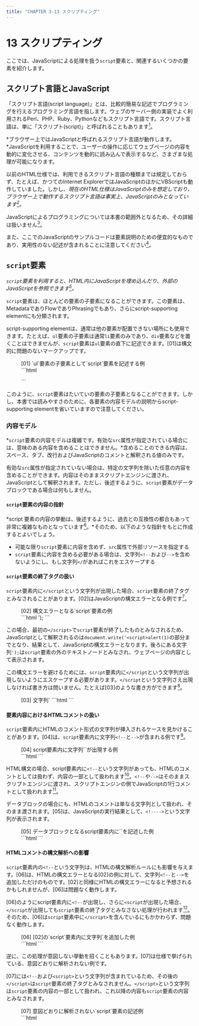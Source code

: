 ```yaml
---
title: "CHAPTER 3-13 スクリプティング"
---
```


# <span class="number">13</span> スクリプティング

ここでは、JavaScriptによる処理を扱う`script`要素と、関連するいくつかの要素を紹介します。

## スクリプト言語とJavaScript

「スクリプト言語(script language)」とは、比較的簡易な記述でプログラミングを行えるプログラミング言語を指します。ウェブのサーバー側の実装でよく利用されるPerl、PHP、Ruby、Pythonなどもスクリプト言語です。スクリプト言語は、単に「スクリプト(script)」と呼ばれることもあります[^1]。

[^1]: scriptという英単語は、Unicodeでの用字(たとえば、漢字、平仮名、片仮名など)のスクリプトを指すことがありますが、これはプログラミング言語とは関係ありません。

*ブラウザー上ではJavaScriptと呼ばれるスクリプト言語が動作します。*JavaScriptを利用することで、ユーザーの操作に応じてウェブページの内容を動的に変化させる、コンテンツを動的に読み込んで表示するなど、さまざまな処理が可能になります。

以前のHTML仕様では、利用できるスクリプト言語の種類までは規定しておらず、たとえば、かつてのInternet ExplorerではJavaScriptのほかにVBScriptも動作していました。しかし、*現在のHTML仕様はJavaScriptのみを想定しており、ブラウザー上で動作するスクリプト言語は事実上、JavaScriptのみとなっています[^2]。*

[^2]: モダンブラウザーではWebAssembly(wasmとも呼ばれる)も動作しますが、このコンパイル前の言語には特に制限がなく、C++、C#、Rustなどで書いたコードを動作させることも可能になります。\
WebAssemblyの詳細はMDNを参照してください。\
<https://developer.mozilla.org/ja/docs/WebAssembly>

JavaScriptによるプログラミングについては本書の範囲外となるため、その詳細は扱いません[^3]。

[^3]: JavaScriptの言語仕様は、Ecma InternationalのTechnical Committee 39(TC39)が中心になって策定されており、ECMA-262がコアの仕様となっています。必要に応じて参照してください。\
ECMA-262\
<https://www.ecma-international.org/publications-and-standards/standards/ecma-262/>


また、ここでのJavaScriptのサンプルコードは要素説明のための便宜的なものであり、実用性のない記述が含まれることに注意してください[^4]。

[^4]: 特に、サンプルコードでは`document.write()`メソッドを利用していることがありますが、仕様ではこのメソッドの利用を推奨していないことに注意してください。\
8.4.3 document.write()\
<https://html.spec.whatwg.org/multipage/dynamic-markup-insertion.html#document.write()>

## `script`要素

*`script`要素を利用すると、HTML内にJavaScriptを埋め込んだり、外部のJavaScriptを参照できます[^5]。*

[^5]: `script`要素はテキストをマークアップするものではなく、特定のセマンティクスを持ちません。他のHTML要素とは異なり、ユーザーに何かを提示するものではありません。

`script`要素は、ほとんどの要素の子要素になることができます。この要素は、MetadataでありFlowでありPhrasingでもあり、さらにscript-supporting elementにも分類されます。

script-supporting elementは、通常は他の要素が配置できない場所にも使用できます。たとえば、`ul`要素の子要素は通常`li`要素のみであり、`div`要素などを置くことはできませんが、`script`要素は`ul`要素の直下に記述できます。[01]は構文的に問題のないマークアップです。

<figure>
<figcaption>[01] `ul`要素の子要素として`script`要素を記述する例</figcaption>
```html
<ul>
  <script>
    document.write('<li>');
    document.write(new Date);
    document.write('</li>');
  </script>
</ul>
```
</figure>

このように、`script`要素はたいていの要素の子要素となることができます。しかし、本書では読みやすさのために、各要素の内容モデルの説明からscript-supporting elementを省いていますので注意してください。

### 内容モデル

*`script`要素の内容モデルは複雑です。有効な`src`属性が指定されている場合には、意味のある内容を含めることはできません。*含めることのできる内容は、スペース、タブ、改行およびJavaScriptのコメントと解釈される値のみです。

有効な`src`属性が指定されていない場合は、特定の文字列を除いた任意の内容を含めることができます。内容はそのままスクリプトエンジンに渡され、JavaScriptとして解釈されます。ただし、後述するように、`script`要素がデータブロックである場合は何もしません。

#### `script`要素の内容の指針

*script 要素の内容の挙動は、後述するように、過去との互換性の都合もあって非常に複雑なものとなっています[^6]。*そのため、以下のような指針をもとに作成するとよいでしょう。

[^6]: HTML仕様の13.2.5 Tokenizationにある"Script data..."で始まる項目はすべて`script`要素の内容を解析するためのものです。HTMLのすべての字句を解析するのに必要なステートが全部で80種類であり、そのうちの17種類が`script`要素関連ですから、2割以上が`script`要素のために費やされています。

- 可能な限り`script`要素に内容を含めず、`src`属性で外部リソースを指定する
- `script`要素に内容を含める必要がある場合は、文字列`<!--`および`-->`を含めないようにし、もし文字列`</`があればこれをエスケープする

#### `script`要素の終了タグの扱い

`script`要素内に`</script`という文字列が出現した場合、`script`要素の終了タグとみなされることがあります。[02]はJavaScriptの構文エラーとなる例です[^7]。

[^7]: [02]の例はHTMLの構文エラーにもなります。最後の`</script>`に対応する開始タグがないとみなされるためです。

<figure>
<figcaption>[02] 構文エラーとなる`script`要素の例</figcaption>
```html
<script>
  document.write('<script>alert(1)</script>');
</script>
```
</figure>

この場合、最初の`</script>`で`script`要素が終了したものとみなされるため、JavaScriptとして解釈されるのは`document.write('<script>alert(1)`の部分までとなり、結果として、JavaScriptの構文エラーとなります。後ろにある文字列`');`は`script`要素の外のテキストノードとみなされ、ウェブページの内容として表示されます。

この構文エラーを避けるためには、`script`要素内に`</script`という文字列が出現しないようにエスケープする必要があります。`</script`という文字列さえ出現しなければ書き方は問いません。たとえば[03]のような書き方ができます[^8]。

[^8]: 古いHTML4の仕様では、文字列`</`が出現すると`script`要素が終了するルールだったため、[03]の4番目の例は仕様上、構文エラーとなっていました。現在のHTML構文では`</`の後ろに"script"という文字列が出現するかどうかまで判定するため、このような書き方でも問題ありません。同じ理由で、`</script>`以外の終了タグもエスケープ不要になっています。

<figure>
<figcaption>[03] 文字列`</`をエスケープした記述例</figcaption>
```html
<script>
  document.write('<script>alert(1)<\/script>');
  document.write('<script>alert(2)<\u002fscript>');
  document.write('<script>alert(3)<' + '/script>');
  document.write('<script>alert(4)</scr' + 'ipt>');
</script>
```
</figure>


#### 要素内容におけるHTMLコメントの扱い

`script`要素内にHTMLのコメント形式の文字列が挿入されるケースを見かけることがあります。[04]は、`script`要素内に文字列`<!--`と`-->`が含まれる例です[^9]。

[^9]: きわめて古いブラウザーでは`script`要素が解釈できず、中身をそのまま表示することがあったため、互換性のために[04]のような書き方をすることがありました。

<figure>
<figcaption>[04] script要素内に文字列`<!--`と`-->`が出現する例</figcaption>
```html
<script>
<!--
  alert('hello');
-->
</script>
```
</figure>

HTML構文の場合、script要素内に`<!--`という文字列があっても、HTMLのコメントとしては扱わず、内容の一部として扱われます[^10]。`<!--`や`-->`はそのままスクリプトエンジンに渡され、スクリプトエンジンの側でJavaScriptの1行コメントとして扱われます[^11]。

[^10]: XML構文の場合にはXMLのコメントとみなされ、内容がスクリプトエンジンに渡りません。

[^11]: ECMAScript 2015では、互換性のためのHTML-likeコメントが正式に仕様に追加され、HTMLのコメント区切り子(`<!--`および`-->`)をECMAScriptの1行コメントして解釈するよう定めています。つまり、これらは`//`と同じ効力を持つことになります。\
<https://262.ecma-international.org/6.0/#sec-html-like-comments>

データブロックの場合にも、HTMLのコメントは単なる文字列として扱われ、そのまま渡されます。[05]は、JavaScriptの実行結果として、`<!---->`という文字列が表示されます。

<figure>
<figcaption>[05] データブロックとなるscript要素内に`<!--`と`-->`を記述した例</figcaption>
```html
<script id="data" type="text/x-data">
<!---->
</script>
<script>
  alert(document.getElementById("data").textContent);
</script>
```
</figure>

#### HTMLコメントの構文解析への影響

`script`要素内の`<!--`という文字列は、HTMLの構文解析ルールにも影響を与えます。[06]は、HTMLの構文エラーとなる[02]の例に対して、文字列`<!--`と`-->`を追加しただけのものです。[02]と同様にHTMLの構文エラーになると予想されるかもしれませんが、[06]は問題なく動作します。

[06]のようにscript要素内に`<!--`が出現し、さらに`<script`が出現した場合、`</script`が出現しても`script`要素の終了タグとみなさない処理が行われます[^12]。そのため、[06]は`script`要素中に`</script>`を含んでいるにもかかわらず、問題なく動作します。

[^12]: HTMLパーサーの字句解析器の挙動としては、`<!--`が出現すると"Script data escaped state"という状態に遷移し、そこで`<script`が出現すると"Script data double escaped state"に遷移します。このときに`</script`が出現しても終了タグとみなさず、単に"Script data escaped state"に戻ります。

<figure>
<figcaption>[06] [02]の`script`要素内に文字列`<!--`と-->を追加した例</figcaption>
```html
<script>
<!--
  document.write('<script>alert(1)</script>');
-->
</script>
```
</figure>

逆に、この処理が意図しない挙動を招くこともあります。[07]は仕様で挙げられている、意図どおりに解析されない例です。

[07]には`<!--`および`<script>`という文字列が含まれているため、その後の`</script>`は`script`要素の終了タグとみなされません。`</script>`という文字列は`script`要素の内容の一部として扱われ、これ以降の内容も`script`要素の内容とみなされます。

<figure>
<figcaption>[07] 意図どおりに解析されない`script`要素の記述例</figcaption>
```html
<script>
  var example = 'Consider this string: <!-- <script>';
  console.log(example);
</script>
```
</figure>

### 属性

*`script`要素は`type`属性の値によりその性質が変化し、その値によって利用できる属性が異なります。*また、`src`属性により外部スクリプトとして呼び出すことができます。

#### `type`属性

`type`属性は、スクリプトの種類を指定します。多くの場合、属性値としてMIMEタイプを指定します。MIMEタイプについてはCHAPTER 1-6を参照してください。

`type`属性の値によって、`script`要素は「クラシックスクリプト(classic script)」、「モジュールスクリプト(module script)」、「データブロック(data block)」のいずれかに分類されます。

#### クラシックスクリプト

`type`属性にJavaScriptとみなされるMIMEタイプの値[^13]を指定すると、クラシックスクリプトとして扱われます。`script`要素の内容、もしくは`src`属性で指定したリソースはJavaScriptのスクリプトとして解釈され、実行されます。

[^13]: クラシックスクリプトとみなされる値の正確な一覧は、MIME Sniffing Standardで定義されています。\
<https://mimesniff.spec.whatwg.org/#javascript-mime-type>\
\
よく利用されるのは`"application/javascript"`と`"text/javascript"`です。RFC 4329では`"application/javascript"`が推奨されていましたが、RFC 4329を廃止して`"text/javascript"`に一本化する仕様が策定中です。\
RFC 4329 Scripting Media Types\
<https://www.rfc-editor.org/rfc/rfc4329>\
ECMAScript Media Types Updates\
<https://datatracker.ietf.org/doc/html/draft-ietf-dispatch-javascript-mjs>

`type`属性を省略した場合や、空の値を指定した場合もクラシックスクリプトとみなされます。古いHTML4では`script`要素の`type`属性は必須でしたが、現在では省略可能です。クラシックスクリプトを意図する場合は省略することが推奨されています。

#### モジュールスクリプト

`type`属性の値として`module`を指定すると、モジュールスクリプトとして扱われます。`script`要素の内容、もしくは`src`属性で指定したリソースはJavaScriptのモジュールとして読み込まれます[^14]。

[^14]: モジュールはECMAScript 2015で新たに導入されたもので、JavaScriptをモジュールに分割して扱えるようにしたものです。モジュールでは`export`で必要な機能を公開し、それを`import`で読み込んで利用できます。詳細はMDNなどを参照してください。\
JavaScript モジュール - JavaScript | MDN\
<https://developer.mozilla.org/ja/docs/Web/JavaScript/Guide/>\
Modules ECMAScriptモジュール · JavaScript Primer\
<https://jsprimer.net/basic/module/>

モジュールは比較的新しい機能であるため、モジュールを扱えない古いブラウザーにフォールバックを提供するための`nomodule`属性が定義されています。詳しくは後述の`nomodule`属性を参照してください。

モジュールスクリプトは即時に実行されず、常に遅延読み込みされます。そのため、`defer`属性を指定しても無視されます。詳しくは`defer`属性、`async`属性を参照してください。

#### データブロック

`type`属性が有効なMIME typeであり、かつJavaScriptとみなされないものである場合[^15]、`script`要素はデータブロックとして扱われます。

[^15]: 正確には、クラシックスクリプトにもモジュールスクリプトにも当てはまらない値はすべてデータブロックとみなされます。しかし仕様では、`type`属性はMIMEタイプでなければならないとされています。これは、将来の仕様で`type`属性に"module"以外のキーワードが使えるようになったときに、誤動作しないようにするためです。

内容をJavaScriptから参照できるため、ウェブページに表示したくないデータを埋め込むのに利用できます[^16]。また、クローラーによって処理される場合もあります。[08]は、データブロックを利用してテキストデータを埋め込んでいる例です。

[^16]: ブラウザーは、データブロックに対して何の処理も行いません。内容がJavaScriptとして実行されることも、ウェブページに表示されることもありません。`script`要素の属性のうち、`type`属性以外の属性は指定できません(`id`などのグローバル属性は有効です)。次の7つの属性は、データブロックに指定しても無視されます: `src`、`async`、`nomodule`、`defer`、`crossorigin`、`integrity`、`referrerpolicy`

<figure>
<figcaption>[08] データブロックを利用してテキストデータを埋め込んだ記述例</figcaption>
```html
<script type="text/x-message-data" id="data1">
  Welcome!
  You are lucky!
</script>
<script>
  const data = document.getElementById("data1").text;
  alert(data);
</script>
```
</figure>

[08]では`script`要素が2つありますが、最初のものがデータブロックです。続く`script`要素がクラシックスクリプトで、このJavaScriptによってデータの内容を取得し、表示しています。

JSONデータを埋め込むこともできます。[09]のようにJSON-LD[^17]によ るメタデータを埋め込むと、検索エンジンのクローラーがこれを認識してメタデータを取得することがあります。

[^17]: JSON-LD(JSON for Linked Data)は、メタデータをJSON形式で表現する構造化データのフォーマットです。構造化データとは、HTML 文書に含まれる要素や属性の意味を伝えるためのもので、RDFaやMicrodataなども構造化データです。JSON-LDの仕様は、JSON-LD 1.1としてW3C勧告となっています。\
<https://www.w3.org/TR/json-ld11/>

<figure>
<figcaption>[09] JSON-LDによるメタデータを埋め込んだ記述例</figcaption>
```html
<script type="application/ld+json">
{
  "@context":"https:\/\/schema.org",
  "@type":"BreadcrumbList",
  "itemListElement": [
    {
      "@type":"ListItem",
      "position":1,
      "item":{
        "@id":"https:\/\/www.example.com",
        "name":"example"
      }
    } 
  ]
}
</script>
```
</figure>

#### 廃止された属性： `language`属性

古くに書かれたHTMLでは、`type`属性の代わりに`language`属性が指定されていたこともありました。現在のHTMLでは`language`属性は廃止されています。

ただし、過去との互換性のために、ブラウザーは`language`属性によるタイプ判定をすることがあります。`type`属性が指定されておらず、かつ`language`属性に空でない値が指定されている場合、`"text/"`に続けて`language`属性の値を連結した値が`type`属性に指定されているものとみなします[^18]。

[^18]: たとえば、`type`属性がなく、`language=vbscript`が指定されている場合は、`type=text/vbscript`が指定されているものとみなします。これは結果としてデータブロックになります(仮にVBScriptが書かれていても、現在のHTML仕様上は、実行されることはありません)。`language=javascript`が指定されている場合は、`type=text/javascript`とみなされてクラシックスクリプトとして扱われます。

`type`属性が指定されている場合、`language`属性は無視されます。`language`属性が指定された古いHTMLを修正する機会があれば、`language`属性は削除し、クラシックスクリプト以外のものにだけ`type`属性を指定するとよいでしょう。

#### `src`属性とインラインスクリプト

`src`属性を利用すると、外部JavaScriptのURLを指定して読み込むことができます。`src`属性が指定されていない場合、`script`要素の内容がJavaScriptとして解釈されます。

`src`属性を指定している場合、`script`要素の内容に意味のあるJavaScriptを書くことはできません[^19]。内容があるとエラーとなりますが、その場合、内容は無視されて`src`属性の指定が優先されます。

[^19] JavaScriptのコメントと改行、空白類文字のみが許されます。詳細は仕様を参照してください。\
<https://html.spec.whatwg.org/multipage/scripting.html#inline-documentation-for-external-scripts>

ただし、`script`要素がデータブロックである場合には`src`属性を指定できず、`src`属性は無視されます。

`src`属性を用いた外部JavaScriptの指定は、たとえば[10]のようになります。内容が空であっても、`script`要素の終了タグが省略できないことに注意してください。

<figure>
<figcaption>[10] `src`属性を用いた外部JavaScriptの指定例</figcaption>
```html
<script src="sample.js"></script>
<script type="module" src="libs.mjs"></script>
```
</figure>

#### `defer`属性および`async`属性

`src`属性で外部JavaScriptを指定して読み込む場合、*`defer`属性や`async`属性を使用すると、JavaScriptの読み込みや実行のタイミングを制御できます。*`defer`属性と`async`属性はいずれもブール型属性です。

通常、ブラウザーはHTMLを先頭から順に解析していきますが、`script`要素に遭遇すると、解析を中断してJavaScriptを実行します。JavaScriptの読み込みや実行に時間がかかると、HTMLの解析処理が長時間ブロックされ、ウェブページの表示に時間がかかることになります。

*`defer`属性を指定すると、HTMLの解析と並行してJavaScriptを読み込みます。そのJavaScriptは、JavaScriptの読み込みとHTMLの解析の両方が終わったときに実行されます[^20]。*

[^20]: 言い換えると、`defer`属性が指定されたスクリプトは、DOMContentLoadedイベントが発生するタイミングで初めて実行されます。

`async`属性の場合、HTMLの解析と並行してJavaScriptを読み込む点は`defer`属性と同様ですが、*`async`属性ではHTMLの解析完了を待たずにJavaScriptを実行します。*このため、実行開始時点でHTMLの解析が終わっていないことがあります[^21]。

[^21]: `async`属性が指定されたスクリプトの実行開始のタイミングは不定です。`async`属性を指定した`script`要素が複数ある場合、HTMLソースでの出現順とは異なる順で実行されることもあります。

`defer`属性と`async`属性を同時に指定した場合は、`async`属性の挙動になります[^22]。

[^22]: 互換性のために`defer`属性と`async`属性を同時に指定することがあります。両方を指定すると、`async`属性を理解しない古いブラウザーでは`defer`属性の挙動になります。

なお、モジュールスクリプトの場合には、デフォルトで並行読み込みが行われ、HTMLの解析完了を待って実行されます。これは`defer`属性が指定されている場合の振る舞いと同様です。言い換えると、モジュールスクリプトでは`defer`属性は無視され、常に`defer`属性があるかのような動作になります。`async`属性を指定した場合には動作が変わり、HTMLの解析完了を待つことなく実行されるようになります。

[11]はHTML仕様に掲載されている図を編集したものでで、`defer`属性および`async`属性の動作のタイミングをタイムラインで示したものです。

<figure>
<figcaption>[11] `defer`属性および`async`属性の動作</figcaption>
<img src="../image/C3_13_13.png" alt="" />
出典: <https://html.spec.whatwg.org/images/asyncdefer.svg>
</figure>

JavaScriptの処理内容によっては、単純に`defer`属性や`async`属性を指定するとうまく動作しないことがあります。たとえば、`document.write()`メソッドを実行するとエラーとなり、Chromeではコンソールに次のエラーメッセージが出力されます。

>Failed to execute 'write' on 'Document': It isn't possible to write into a document from an asynchronously-loaded external script unless it is explicitly opened.

`document.write()`メソッド以外にも、HTMLのDOMツリーを参照するような処理が動作しなくなることがあります。DOMContentLoadedイベントをトリガーにして動作させるなど、JavaScript側で遅延実行を想定した実装をしておく必要があります。

なお、`defer`属性や`async`属性を指定できるのは、`src`属性で外部JavaScriptを読み込んでいる場合だけです。`src`属性がない`script`要素は これらの属性を指定できず、指定すると構文エラーとなります。

#### `script`要素を後から挿入した場合の挙動

DOM操作で`script`要素を生成した場合、DOMツリーに挿入されて「結び付けられた(becomes connected)」時点でスクリプトが実行されます。ただし、[12]のように`createElement()`メソッドで`script`要素を生成した場合、最初から`async`プロパティが`true`になっていることがあります。[12]で生成したノードをそのままDOMツリーに挿入すると、非同期で実行されます[^23]。

[^23]: スクリプト実行までのプロセスの詳細は、仕様の4.12.1.1 Processing modelを参照してください。\
<https://html.spec.whatwg.org/multipage/scripting.html#script-processing-model>

<figure>
<figcaption>[12] `async`プロパティが`true`の状態</figcaption>
```html
<script>
  // 特に属性を指定せずにscript要素を生成
  const scriptElement = document.createElement('script');
  // 最初からasyncプロパティがtrueになっている
  alert(scriptElement.async); // true
</script>
```
</figure>

`document.write()`メソッドで`script`要素を書き込んだ場合は、`defer`属性や`async`属性を指定していない限り同期実行になります。この場合、HTMLの解析がブロッキングされ、パフォーマンスに悪影響が出る場合があることに注意してください。

なお、`innerHtml`や`outerHTML`プロパティで`script`要素を書き込んだ場合は、そのJavaScriptは実行されません(非同期で一定時間後に実行されるのではなく、一切実行されません)。

#### `nomodule`属性

*`nomodule`属性を利用すると、モジュールを扱えない古いブラウザーにフォールバックを提供できます。*[13]は、モジュールスクリプト`"app. mjs"`と、フォールバック用のクラシックスクリプト`"classic-app.js"`を扱う例です

<figure>
<figcaption>[13] `nomodule`属性でフォールバックを提供する例</figcaption>
```html
<script type="module" src="app.mjs"></script>
<script nomodule src="classic-app.js"></script>
```
</figure>

モジュールスクリプトをサポートするブラウザーは、`nomodule`属性が指定されたクラシックスクリプトを無視します。そのため、`"app.mjs"`のみを実行します。

一方、モジュールをサポートしないブラウザーは`type=module`が指定された`script`要素を処理しないため、モジュールスクリプトは無視されます。そして`nomodule`属性を理解しないため、"classic-app.js"を実行します。

#### `crossorigin`属性

*`crossorigin`属性を指定すると、`src`属性で指定されたリソースをクロスオリジンで参照する場合のCORSの挙動を制御できます。*オリジンとCORSについてはCHAPTER 1-5を参照してください。

`script`要素がクラシックスクリプトとして扱われる場合、`crossorigin`属性が指定されていないと、単なるGETリクエストでリソースを取得します。

`crossorigin`属性が指定されている場合、CORSによるリクエストを行います[^24]。`crossorigin`属性に指定された値によって、HTTP認証やCookieなどのクレデンシャル情報の扱いが以下のように変化します。

[^24]: `crossorigin`属性が指定されている場合、リクエストにCORSに関連するHTTPヘッダーが追加されます。また、エラー時には`window.onerror`イベントハンドラーで詳細なエラー情報が取得できます。

- `"anonymous"`: HTTP認証やCookieなどのクレデンシャル情報は、同一オリジンに対してのみ送信されます。クロスオリジンの場合には送信されません
- `"use-credentials"`: オリジンにかかわらずクレデンシャル情報が常に送信されます

`crossorigin=""`が指定されている場合、あるいは単に`crossorigin`とだけ指定されている場合は、`crossorigin="anonymous"`と同じ挙動になります。なお、この属性はあくまで`script`要素の`src`属性で指定したリソースの取得を制御するもので、JavaScript内部からのリクエストには影響しません。JavaScript内部からのCORSリクエストについては、たとえばXmlHttpRequestを用いたJavaScriptで`withCredentials`プロパティを設定するなどの対応が必要です。

モジュールスクリプトの場合、`crossorigin`属性が指定されていなくても、常にCORSによるリクエストが行われます。`crossorigin`属性を指定すると、クレデンシャル情報の扱いを変更できます。

#### `integrity`属性

*`integrity`属性を使用すると、「サブリソース完全性(Subresource Integrity)」の仕様[^25]に沿って外部リソースの完全性をチェックできます。*これにより、サブリソースとして取得したJavaScriptが改竄されていないことを確認できます。

[^25]: Subresource Integrity\
<https://w3c.github.io/webappsec-subresource-integrity/>

外部のサイトから読み込んでJavaScriptを実行している場合、その外部サイトが攻撃を受けてJavaScriptが改竄されると、読み込んでいる側のサイトまで攻撃の影響を受けてしまいます。サブリソース完全性はこのようなリスクに対応する仕組みで、*ハッシュ値の照合によってリソースの改竄チェックを行います。*

`integrity`属性の値は、ハッシュアルゴリズムを示す接頭辞と、base64でエンコードされたハッシュ値を`‐`(U+002D、ハイフン)でつないだ文字列です[^26]。`integrity`属性が指定されており、指定されたハッシュ値がリソースのハッシュ値と一致しなかった場合、リソースは読み込まれず、ネットワークエラーで取得に失敗した扱いとなります。

[^26]: ハッシュアルゴリズムの接頭辞として現在利用できるものは、`sha256`、`sha384`、`sha512`です。

`integrity`属性は、スペースで区切って複数の値を指定できます。[14]はSubresource Integrity仕様で挙げられている例です。

<figure>
<figcaption>[14] Subresource Integrity仕様で挙げられている例</figcaption>
```html
<script src="hello_world.js"
  integrity="sha384-H8BRh8j48O9oYatfu5AZzq6A9RINhZO5H16dQZngK7T62em8MUt1FLm52t+eX6xO
  sha512-Q2bFTOhEALkN8hOms2FKTDLy7eugP2zFZ1T8LCvX42Fp3WoNr3bjZSAHeOsHrbV1Fu9/A0EzCinRE7Af1ofPrw=="
  crossorigin="anonymous"></script>
```
</figure>

[14]では、SHA-384とSHA-512という強度の異なるハッシュ値を指定しています。このように強度の異なるハッシュ値を列挙すると、ブラウザーが対応している中でもっとも強度の高いものが採用されます。

[15]のように強度が同一のハッシュ値を列挙した場合、ブラウザーはそのすべてを採用します。

<figure>
<figcaption>[15] 強度が同一のハッシュ値を複数指定した場合の例</figcaption>
```html
<script src="https://example.com/example-framework.js"
  integrity="sha384-Li9vy3DqF8tnTXuiaAJuML3ky+er10rcgNR/VqsVpcw+ThHmYcwiB1pbOxEbzJr7
  sha384-+/M6kredJcxdsqkczBUjMLvqyHb1K/JThDXWsBVxMEeZHEaMKEOEct339VItX1zB"
  crossorigin="anonymous"></script>
```
</figure>

この場合、ブラウザーはハッシュ値のいずれかがマッチした場合に整合性のあるリソースであると判断します[^27]。

[^27]: 外部リソースに更新の予定がある場合、更新前後のハッシュ値を両方とも指定しておくと、更新のタイミングに合わせて`integrity`属性を書き換える必要がなくなります。

なお、`integrity`属性を指定できるのは、`src`属性で外部JavaScriptを読み込んでいる場合だけです。`src`属性がない`script`要素にはこの属性を指定できず、指定すると構文エラーとなります。

#### `referrerpolicy`属性

`referrerpolicy`属性を使用すると、JavaScriptを参照する場合の「リファラーポリシー(Referrer Policy)」を指定できます。CHAPTER 3-6も参照してください。

`script`要素に`referrerpolicy`属性を指定した場合、`src`属性で指定したリソースだけでなく、そのJavaScriptから`import`で読み込まれるリソースにもポリシーが適用されます。[16]はHTML仕様で挙げられている例です。

<figure>
<figcaption>[16] `referrerpolicy`属性の記述例</figcaption>
```html
<script referrerpolicy="origin">
  fetch('/api/data');
  import('./utils.mjs');
</script>
```
</figure>

`referrerpolicy`属性で指定したポリシーは`fetch()`で読み込むリソースには適用されませんが、`import()`で読み込むリソースには適用されます。

#### 廃止された属性: `charset`属性

以前のHTMLでは`script`要素に`charset`属性を指定できましたが、現在は廃止されています。これは、外部JavaScriptファイルの文字エンコーディングを指定するものでした。

現在のHTMLでは、外部JavaScriptファイルの文字エンコーディングはHTTPレスポンスヘッダーの`charset`パラメーターに依存し、`charset`パラメーターがない場合はUTF-8とみなされます。`charset`属性は基本的に無視されますので、指定しないようにします[^28]。

[^28]: `charset`属性の値が"utf-8"の場合(大文字小文字は区別しません)のみ、旧式だが適合する機能として仕様に適合します。"utf-8"以外の値が指定されている場合は構文エラーですが、ブラウザーは互換性のために、その値をヒントとして利用することがあります。外部スクリプト取得時の文字コード判定の詳細は、HTML仕様およびRFC 4329を参照してください。\
8.1.4.2 Fetching scripts\
<https://html.spec.whatwg.org/multipage/webappapis.html#fetch-a-classic-script>
RFC 4329 4.2. Character Encoding Scheme Detection\
<https://www.rfc-editor.org/rfc/rfc4329.html#section-4.2>

## `noscript`要素

*`noscript`要素を用いると、ブラウザーのJavaScriptが無効になっている場合のフォールバックコンテンツを提供できます[^29]。*

[^29]: `noscript`要素を利用できるのは、HTML構文の場合のみです。XML構文では`noscript`要素は使用してはならないと定められています。

JavaScriptが有効である場合、この要素の内容は表示されません。
たとえば、スクロールしてから画像が表示されるような場所に配置される`img`要素に対し、JavaScriptを用いて遅延読み込み(lazy loading)を行う場合、[17]のように記述することで、JavaScriptが無効の環境でも画像を表示させることができます。

<figure>
<figcaption>[17] `noscript`要素の記述例</figcaption>
```html
<img src="blank.jpg" data-src="target.jpg" alt="">
<noscript><img src="target.jpg" alt=""></noscript>
```
</figure>

フォールバックコンテンツの表現には、必ずしも`noscript`要素は必要ありません。たとえば[18]のように、JavaScript無効時のコンテンツをHTMLに書いておき、JavaScriptによるDOM操作で書き換える方法があります。このようにすると、HTMLに書いたメッセージがフォールバックとして機能します。

<figure>
<figcaption>[18] `noscript`要素を使用せずにフォールバックコンテンツを記述する例</figcaption>
```html
<p id="message">（JavaScript無効時のフォールバックコンテンツ）</p>
<script>
  document.getElementById("message").textContent="JavaScript有効時のコンテンツ"
</script>
```
</figure>

### 内容モデル

`noscript`要素の内容モデルは、JavaScript有効時と無効時で異なります。

JavaScript有効時、`noscript`要素の内容は単なるテキストとみなされ、`noscript`要素の終了タグ以外のマークアップは解釈されません[^30]。

[^30]: ただし、`script`要素や`noscript`要素の開始タグ・終了タグをすべて取り除いたときにHTMLとして適切な構文になっていないと、構文エラーとされます。

JavaScript 無効時は以下のようになります。

- `noscript`要素が`head`要素の内側で出現した場合、子要素にできるのは`link`、`style`、`meta`要素だけです
- `noscript`要素が`head`要素の外側で出現した場合、内容モデルがtransparentであるように振る舞います。ただし、子孫に`noscript`要素 を入れることはできません

## `canvas`要素

*`canvas`要素は、JavaScriptで任意のビットマップを描画できるキャンバスを表します。*グラフや画像、映像などの描画に利用できます[^31]。

[^31]: `canvas`要素にはさまざまなものを多岐にわたる方法で描画できます。具体的な描画の仕方は、MDNのチュートリアルなどを参照してください。\
Canvas チュートリアル\
<https://developer.mozilla.org/ja/docs/Web/API/Canvas_API/Tutorial>

[19]は`canvas`要素に円弧を描画する例です。表示例は[20]のようになります。

<figure>
<figcaption>[19] `canvas`要素に円弧を描画する記述例</figcaption>
```html
<canvas id="canvas01" width="100" height="100">
  <img src="sample.png" alt="[図] 円弧の例">
</canvas>
<script>
  const canvas = document.getElementById('canvas01');
  const c = canvas.getContext('2d');
  c.strokeStyle = '#ff6600';
  c.beginPath();
  c.arc(50, 50, 40, 0, 0.5 * Math.PI, true);
  c.stroke();
</script>
```
</figure>

<figure>
<figcaption>[20] ブラウザーによる[19]の表示例</figcaption>
<img src="../image/C3_13_22_1C.png" alt="" />
</figure>

### 内容モデル

`canvas`要素の内容モデルはtransparentです。ただし、インタラクティブコンテンツ[^32]を子孫要素にはできません。

[^32]: インタラクティブコンテンツには、`a`要素、`button`要素、`tabindex`属性が指定された要素などが含まれます。詳細はCHAPTER 3-1を参照してください。

`canvas`要素の内容は、`canvas`要素が利用できない場合のフォールバックコンテンツとして機能します。`canvas`要素が画像として使用されている場合は、代替となる`img`要素などを入れておくとよいでしょう。より複雑な機能を提供している場合は、可能な限りその機能を代替できる内容を入れておくべきです。

### 属性

`width`属性と`height`属性で`canvas`要素のピクセルサイズを指定できます。省略時のデフォルト値は`width`が`"300"`、`height`が`"150"`です。

### アクセシビリティ上の注意点

`canvas`要素にデフォルトのARIAロールはありません。`canvas`要素はさまざまな視覚表現ができますが、`canvas`要素自体はセマンティクス上の意味を持たないことに注意してください。

`canvas`要素以外で表現できるものに`canvas`要素を利用するのは避けたほうがよいでしょう。特に、見出しやナビゲーションを`canvas`要素に置き換えると、支援技術でナビゲーションできなくなるなど、アクセシビリティ上の問題が発生することがあります[^33]。

[^33]: かつて、ナビゲーションをすべてFlashで実装する企業サイトが流行し、アクセシビリティ上の大きな問題となりました。`canvas`要素も同じような使い方ができますが、同じ問題を繰り返さないようにしたいものです。

## Web Components

Web Componentsは、HTML要素をコンポーネント化する技術群の総称です。主要な技術としては、以下の3つで構成されています。

- カスタム要素
- Shadow DOM
- HTMLテンプレート(`template`要素、`slot`要素)

本書では、HTML要素として存在する`template`要素、`slot`要素と、カスタム要素について簡単に紹介します[^34]。

[^34]: Web Componentsの詳細は、MDNを参照してください。\
<https://developer.mozilla.org/ja/docs/Web/Web_Components>

## `template`要素

*`template`要素は、それ自身は何も表さない、HTML断片のコンテナーです。*`template`要素は、その内容も含めレンダリングされません。主に、JavaScriptによって文書に挿入するためのHTMLの断片を書いておくために使用します[^35]。

[^35]: `template`要素の利用法については、MDNを参照してください。\
`<template>`: コンテンツテンプレート要素\
<https://developer.mozilla.org/ja/docs/Web/HTML/Element/template>

JavaScriptから使用するデータをHTMLに含めるという意味では、`script`要素によるデータブロックにも似ていますが、`template`要素の内容はHTMLとして解析され、DOMツリーが作られるという点で異なります。このDOMツリーはどこにも挿入されず、`template`要素の`content`プロパティから`DocumentFragment`オブジェクトとして取得できます。

### 内容モデル

`template`要素の内容モデルはNothingと定義されています。前述のように、`template`要素の内容はHTMLとして解析されますが、DOMツリーに直接挿入されることはなく、あたかも`template`要素の内容が空であるように振る舞います。

## `slot`要素

*`slot`要素は、Shadow DOMにおけるスロット、可変値を挿入するためのプレースホルダーを定義します[^36]。*

[^36]: `slot`要素の利用法については、MDNを参照してください。\
`<slot>`: ウェブコンポーネントのスロット要素\
<https://developer.mozilla.org/ja/docs/Web/HTML/Element/slot>

`slot`要素には、`name`属性で名前を与えることができます。Shadow DOMを利用する際、要素に`slot`属性で名前を指定して渡すと、対応する名前の`slot`要素の箇所に挿入されます。

### 内容モデル

`slot`要素の内容モデルは`transparent`です。`slot`要素はプレースホルダーであり、その内容は何かに置換される想定ですが、内容を入れておくと、置換されない場合のデフォルト値として利用できます。

## カスタム要素

「カスタム要素(Custom Elements)」は、Web Componentsを構成するものの1つです。

古くから、独自に定義した要素を利用したいというニーズがコンテンツ制作者にあります。そのような独自の要素を実際に使用すると、ブラウザーは柔軟に解釈することがある一方で、古いHTML仕様ではそのような独自の要素は定義されていないため、構文エラーとなります。

現在のHTML仕様では、カスタム要素として、コンテンツ制作者が自由にHTMLの要素名を一定の制約のもとで定義できます。これにより、*HTML仕様に適合させながら、独自に定義した要素を利用できます。*

### 要素名の制約

カスタム要素の要素名の制約は、大まかには以下の2点となります。

- アルファベットの小文字で始まること
- 1つ以上の`-`(ハイフン)を含むこと[^37]

[^37]: HTMLの要素はハイフンを含む要素名を持たず、またMathMLやSVGの要素でハイフンを含む要素名は限られています。そのため、ソースコード上でそのようなハイフンを含む要素に遭遇した場合、ほぼカスタム要素と考えてよいでしょう。要素名の正確な制約は、HTML仕様に示されるPotentialCustomElementNameで定義されています。\
<https://html.spec.whatwg.org/multipage/custom-elements.html#prod-potentialcustomelementname>

[21]はカスタム要素の使用例です。これは、Googleの検索結果で使用されている5つ星の評価のマークアップです。

<figure>
<figcaption>[21] カスタム要素の記述例</figcaption>
```html
<g-review-stars><span class="fTKmHE99XE4__star-default" role="img" aria-label="5 点中 3.5 点の評価、"><span style="width:46px"></span></span></g-review-stars>
```
</figure>

### カスタム要素の種類

＜本文＞
カスタム要素には、大きくわけて次の2種類があります。

カスタム要素には、大きくわけて次の2種類があります。

- 自律カスタム要素(autonomous custom element):任意の要素を表すHTMLElementインターフェイスを拡張する
- カスタマイズされた組み込み要素(customized built-in element): HTML仕様で定義された要素を拡張する。たとえば、HTMLButtonElementインターフェイスであれば`button`要素をもとに拡張できる

カスタム要素を利用する際は、JavaScriptを用いて、カスタム要素自身と、その動作を定義していくことになります。詳細についてはGoogle Developersの記事などを参照してください[^38]。

[^38]: Custom Elements v1: Reusable Web Components | Web Fundamentals | Google Developers\
<https://developers.google.com/web/fundamentals/web-components/customelements>
